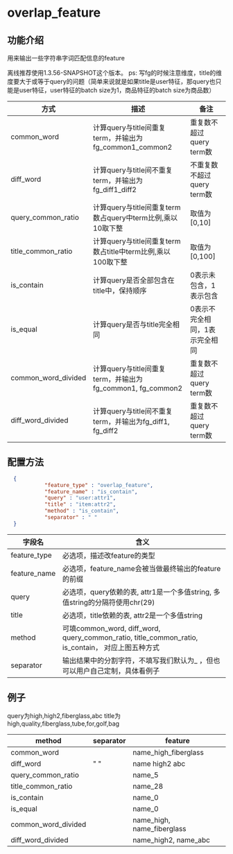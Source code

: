 # overlap_feature

## 功能介绍

用来输出一些字符串字词匹配信息的feature

离线推荐使用1.3.56-SNAPSHOT这个版本。 ps: 写fg的时候注意维度，title的维度要大于或等于query的问题（简单来说就是如果title是user特征，那query也只能是user特征，user特征的batch size为1，商品特征的batch size为商品数）

| 方式                  | 描述                                              | 备注                 |
| ------------------- | ----------------------------------------------- | ------------------ |
| common_word         | 计算query与title间重复term，并输出为fg_common1_common2     | 重复数不超过query term数  |
| diff_word           | 计算query与title间不重复term，并输出为fg_diff1_diff2        | 不重复数不超过query term数 |
| query_common_ratio  | 计算query与title间重复term数占query中term比例,乘以10取下整      | 取值为\[0,10\]        |
| title_common_ratio  | 计算query与title间重复term数占title中term比例,乘以100取下整     | 取值为\[0,100\]       |
| is_contain          | 计算query是否全部包含在title中，保持顺序                       | 0表示未包含，1表示包含       |
| is_equal            | 计算query是否与title完全相同                             | 0表示不完全相同，1表示完全相同   |
| common_word_divided | 计算query与title间重复term，并输出为fg_common1, fg_common2 | 重复数不超过query term数  |
| diff_word_divided   | 计算query与title间不重复term，并输出为fg_diff1, fg_diff2    | 重复数不超过query term数  |

## 配置方法

```json
  {
			"feature_type" : "overlap_feature",
			"feature_name" : "is_contain",
			"query" : "user:attr1",
			"title" : "item:attr2",
			"method" : "is_contain",
			"separator" : " "
  }
```

| 字段名          | 含义                                                                                     |
| ------------ | -------------------------------------------------------------------------------------- |
| feature_type | 必选项，描述改feature的类型                                                                      |
| feature_name | 必选项，feature_name会被当做最终输出的feature的前缀                                                    |
| query        | 必选项，query依赖的表, attr1是一个多值string, 多值string的分隔符使用chr(29)                                 |
| title        | 必选项，title依赖的表, attr2是一个多值string                                                        |
| method       | 可填common_word, diff_word, query_common_ratio, title_common_ratio, is_contain， 对应上图五种方式 |
| separator    | 输出结果中的分割字符，不填写我们默认为\_ ，但也可以用户自己定制，具体看例子                                                |

## 例子

query为high,high2,fiberglass,abc
title为high,quality,fiberglass,tube,for,golf,bag

| method              | separator | feature                    |
| ------------------- | --------- | -------------------------- |
| common_word         |           | name_high_fiberglass       |
| diff_word           | " "       | name high2 abc             |
| query_common_ratio  |           | name_5                     |
| title_common_ratio  |           | name_28                    |
| is_contain          |           | name_0                     |
| is_equal            |           | name_0                     |
| common_word_divided |           | name_high, name_fiberglass |
| diff_word_divided   |           | name_high2, name_abc       |
